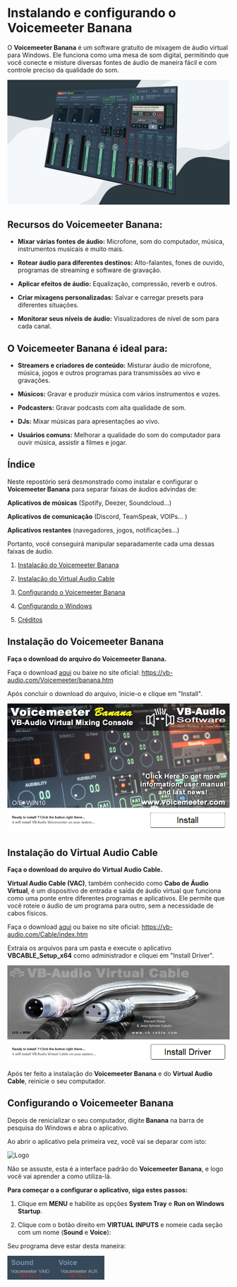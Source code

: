 # Instalando e configurando o Voicemeeter Banana

O **Voicemeeter Banana** é um software gratuito de mixagem de áudio virtual para Windows. Ele funciona como uma mesa de som digital, permitindo que você conecte e misture diversas fontes de áudio de maneira fácil e com controle preciso da qualidade do som.

![Logo](images/vmb_thumbnail.png)

## Recursos do Voicemeeter Banana:

- **Mixar várias fontes de áudio:** Microfone, som do computador, música, instrumentos musicais e muito mais.

- **Rotear áudio para diferentes destinos:** Alto-falantes, fones de ouvido, programas de streaming e software de gravação.

- **Aplicar efeitos de áudio:** Equalização, compressão, reverb e outros.

- **Criar mixagens personalizadas:** Salvar e carregar presets para diferentes situações.

- **Monitorar seus níveis de áudio:** Visualizadores de nível de som para cada canal.

## O Voicemeeter Banana é ideal para:

- **Streamers e criadores de conteúdo:** Misturar áudio de microfone, música, jogos e outros programas para transmissões ao vivo e gravações.

- **Músicos:** Gravar e produzir música com vários instrumentos e vozes.

- **Podcasters:** Gravar podcasts com alta qualidade de som.

- **DJs:** Mixar músicas para apresentações ao vivo.

- **Usuários comuns:** Melhorar a qualidade do som do computador para ouvir música, assistir a filmes e jogar.

## Índice

Neste repostório será desmonstrado como instalar e configurar o **Voicemeeter Banana** para separar faixas de áudios advindas de:

**Aplicativos de músicas** (Spotify, Deezer, Soundcloud...)

**Aplicativos de comunicação** (Discord, TeamSpeak, VOIPs... )

**Aplicativos restantes** (navegadores, jogos, notificações...)

Portanto, você conseguirá manipular separadamente cada uma dessas faixas de áudio.

1. [Instalação do Voicemeeter Banana](#instalação-do-voicemeeter-Banana)

2. [Instalação do Virtual Audio Cable](#instalação-do-virtual-audio-cable)

3. [Configurando o Voicemeeter Banana](#configurando-o-voicemeeter-banana)

4. [Configurando o Windows](#configurando-o-windows)

5. [Créditos](#créditos)

## Instalação do Voicemeeter Banana

**Faça o download do arquivo do Voicemeeter Banana.**

Faça o download [aqui](https://github.com/matheusaudibert/voice_meeter_banana/blob/main/voicemeeterbanana/VoicemeeterProSetup.exe) ou baixe no site oficial: https://vb-audio.com/Voicemeeter/banana.htm

Após concluir o download do arquivo, inicie-o e clique em "Install".

![Logo](images/vmb_install.png)

## Instalação do Virtual Audio Cable

**Faça o download do arquivo do Virtual Audio Cable.**

**Virtual Audio Cable (VAC)**, também conhecido como **Cabo de Áudio Virtual**, é um dispositivo de entrada e saída de áudio virtual que funciona como uma ponte entre diferentes programas e aplicativos. Ele permite que você roteie o áudio de um programa para outro, sem a necessidade de cabos físicos.

Faça o download [aqui](https://github.com/matheusaudibert/voice_meeter_banana/blob/main/virtualaudiocable/VBCABLE_Driver_Pack43.zip) ou baixe no site oficial: https://vb-audio.com/Cable/index.htm

Extraia os arquivos para um pasta e execute o aplicativo **VBCABLE_Setup_x64** como administrador e cliquei em "Install Driver".

![Logo](images/vac_install.png)

Após ter feito a instalação do **Voicemeeter Banana** e do **Virtual Audio Cable**, reinicie o seu computador.

## Configurando o Voicemeeter Banana

Depois de renicializar o seu computador, digite **Banana** na barra de pesquisa do Windows e abra o aplicativo.

Ao abrir o aplicativo pela primeira vez, você vai se deparar com isto:

![Logo](images/vac_interface.png)

Não se assuste, esta é a interface padrão do **Voicemeeter Banana**, e logo você vai aprender a como utiliza-lá.

**Para começar o a configurar o aplicativo, siga estes passos:**

1. Clique em **MENU** e habilite as opções **System Tray** e **Run on Windows Startup**.

2. Clique com o botão direito em **VIRTUAL INPUTS** e nomeie cada seção com um nome (**Sound** e **Voice**):

Seu programa deve estar desta maneira:

![Logo](images/vmb_virtual_inputs.png)
